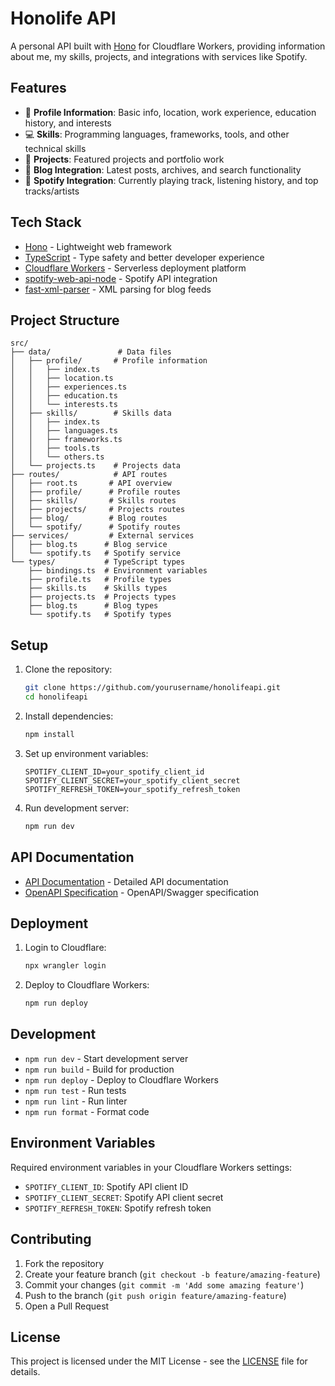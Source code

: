 # Honolife API

A personal API built with [Hono](https://hono.dev/) for Cloudflare Workers, providing information about me, my skills, projects, and integrations with services like Spotify.

## Features

- 🧑 **Profile Information**: Basic info, location, work experience, education history, and interests
- 💻 **Skills**: Programming languages, frameworks, tools, and other technical skills
- 🚀 **Projects**: Featured projects and portfolio work
- 📝 **Blog Integration**: Latest posts, archives, and search functionality
- 🎵 **Spotify Integration**: Currently playing track, listening history, and top tracks/artists

## Tech Stack

- [Hono](https://hono.dev/) - Lightweight web framework
- [TypeScript](https://www.typescriptlang.org/) - Type safety and better developer experience
- [Cloudflare Workers](https://workers.cloudflare.com/) - Serverless deployment platform
- [spotify-web-api-node](https://github.com/thelinmichael/spotify-web-api-node) - Spotify API integration
- [fast-xml-parser](https://github.com/NaturalIntelligence/fast-xml-parser) - XML parsing for blog feeds

## Project Structure

```
src/
├── data/               # Data files
│   ├── profile/       # Profile information
│   │   ├── index.ts
│   │   ├── location.ts
│   │   ├── experiences.ts
│   │   ├── education.ts
│   │   └── interests.ts
│   ├── skills/        # Skills data
│   │   ├── index.ts
│   │   ├── languages.ts
│   │   ├── frameworks.ts
│   │   ├── tools.ts
│   │   └── others.ts
│   └── projects.ts    # Projects data
├── routes/            # API routes
│   ├── root.ts       # API overview
│   ├── profile/      # Profile routes
│   ├── skills/       # Skills routes
│   ├── projects/     # Projects routes
│   ├── blog/         # Blog routes
│   └── spotify/      # Spotify routes
├── services/         # External services
│   ├── blog.ts      # Blog service
│   └── spotify.ts   # Spotify service
└── types/           # TypeScript types
    ├── bindings.ts  # Environment variables
    ├── profile.ts   # Profile types
    ├── skills.ts    # Skills types
    ├── projects.ts  # Projects types
    ├── blog.ts      # Blog types
    └── spotify.ts   # Spotify types
```

## Setup

1. Clone the repository:
   ```bash
   git clone https://github.com/yourusername/honolifeapi.git
   cd honolifeapi
   ```

2. Install dependencies:
   ```bash
   npm install
   ```

3. Set up environment variables:
   ```env
   SPOTIFY_CLIENT_ID=your_spotify_client_id
   SPOTIFY_CLIENT_SECRET=your_spotify_client_secret
   SPOTIFY_REFRESH_TOKEN=your_spotify_refresh_token
   ```

4. Run development server:
   ```bash
   npm run dev
   ```

## API Documentation

- [API Documentation](./API.md) - Detailed API documentation
- [OpenAPI Specification](./openapi.json) - OpenAPI/Swagger specification

## Deployment

1. Login to Cloudflare:
   ```bash
   npx wrangler login
   ```

2. Deploy to Cloudflare Workers:
   ```bash
   npm run deploy
   ```

## Development

- `npm run dev` - Start development server
- `npm run build` - Build for production
- `npm run deploy` - Deploy to Cloudflare Workers
- `npm run test` - Run tests
- `npm run lint` - Run linter
- `npm run format` - Format code

## Environment Variables

Required environment variables in your Cloudflare Workers settings:

- `SPOTIFY_CLIENT_ID`: Spotify API client ID
- `SPOTIFY_CLIENT_SECRET`: Spotify API client secret
- `SPOTIFY_REFRESH_TOKEN`: Spotify refresh token

## Contributing

1. Fork the repository
2. Create your feature branch (`git checkout -b feature/amazing-feature`)
3. Commit your changes (`git commit -m 'Add some amazing feature'`)
4. Push to the branch (`git push origin feature/amazing-feature`)
5. Open a Pull Request

## License

This project is licensed under the MIT License - see the [LICENSE](LICENSE) file for details.
